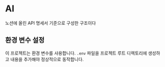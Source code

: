 # AI

노션에 올린 API 명세서 기준으로 구성한 구조이다


## 환경 변수 설정

이 프로젝트는 환경 변수를 사용합니다. 
`.env` 파일을 프로젝트 루트 디렉토리에 생성하고 내용을 추가해야 정상적으로 동작합니다.

